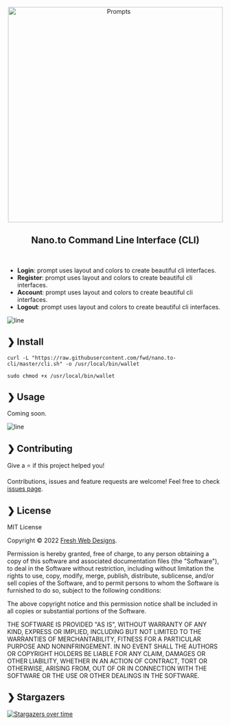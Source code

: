 <p align="center">
  <img src="https://github.com/fwd/nano.to-cli/raw/master/.github/banner.png" alt="Prompts" width="500" />
</p>

<h2 align="center">Nano.to Command Line Interface (CLI)</h2>

<br />

* **Login**: prompt uses layout and colors to create beautiful cli interfaces.
* **Register**: prompt uses layout and colors to create beautiful cli interfaces.
* **Account**: prompt uses layout and colors to create beautiful cli interfaces.
* **Logout**: prompt uses layout and colors to create beautiful cli interfaces.

![line](https://github.com/fwd/nano.to-cli/raw/master/.github/line.png)

## ❯ Install

```
curl -L "https://raw.githubusercontent.com/fwd/nano.to-cli/master/cli.sh" -o /usr/local/bin/wallet
```

```
sudo chmod +x /usr/local/bin/wallet
```

## ❯ Usage

Coming soon.

![line](https://github.com/fwd/nano.to-cli/raw/master/.github/line.png)

## ❯ Contributing

Give a ⭐️ if this project helped you!

Contributions, issues and feature requests are welcome! Feel free to check [issues page](https://github.com/fwd/nano.to-cli/issues).

## ❯ License

MIT License

Copyright © 2022 [Fresh Web Designs](https://fwd.dev).

Permission is hereby granted, free of charge, to any person obtaining a copy
of this software and associated documentation files (the "Software"), to deal
in the Software without restriction, including without limitation the rights
to use, copy, modify, merge, publish, distribute, sublicense, and/or sell
copies of the Software, and to permit persons to whom the Software is
furnished to do so, subject to the following conditions:

The above copyright notice and this permission notice shall be included in all
copies or substantial portions of the Software.

THE SOFTWARE IS PROVIDED "AS IS", WITHOUT WARRANTY OF ANY KIND, EXPRESS OR
IMPLIED, INCLUDING BUT NOT LIMITED TO THE WARRANTIES OF MERCHANTABILITY,
FITNESS FOR A PARTICULAR PURPOSE AND NONINFRINGEMENT. IN NO EVENT SHALL THE
AUTHORS OR COPYRIGHT HOLDERS BE LIABLE FOR ANY CLAIM, DAMAGES OR OTHER
LIABILITY, WHETHER IN AN ACTION OF CONTRACT, TORT OR OTHERWISE, ARISING FROM,
OUT OF OR IN CONNECTION WITH THE SOFTWARE OR THE USE OR OTHER DEALINGS IN THE
SOFTWARE.

## ❯ Stargazers

[![Stargazers over time](https://starchart.cc/fwd/nano.to-cli.svg)](https://starchart.cc/fwd/nano.to-cli)